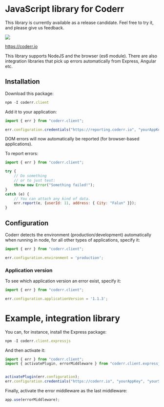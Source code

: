 # JavaScript library for Coderr

This library is currently available as a release candidate. Feel free to try it, and please give us feedback.

![](https://coderr.io/docs/images/libraries/js/core/error.gif)

https://coderr.io


This library supports NodeJS and the browser (es6 module). There are also integration libraries that pick up errors automatically from Express, Angular etc.

## Installation

Download this package:

```javascript
npm -I coderr.client
```

Add it to your application:

```javascript
import { err } from "coderr.client";

err.configuration.credentials("https://reporting.coderr.io", "yourAppKey");
```

DOM errors will now automatically be reported (for browser-based applications).

To report errors:

```javascript
import { err } from "coderr.client";

try {
    // Do something
    // or to just test:
    throw new Error("Something failed!");
}
catch (e) {
    // You can attach any kind of data.
    err.report(e, {userId: 11, address: { City: "Falun" }});
}
```

## Configuration

Coderr detects the environment (production/development) automatically when running in node,
for all other types of applications, specify it:

```javascript
import { err } from "coderr.client";

err.configuration.environment = 'production';
```

### Application version

To see which application version an error exist, specify it:

```javascript
import { err } from "coderr.client";

err.configuration.applicationVersion = '1.1.3';
```


# Example, integration library

You can, for instance, install the Express package:

```javascript
npm -I coderr.client.expressjs
```

And then activate it:

```javascript
import { err } from "coderr.client";
import { activatePlugin, errorMiddleware } from "coderr.client.expressjs";


activatePlugin(err.configuration);
err.configuration.credentials("https://coderr.io", "yourAppKey", "yourSharedSecret");
```

Finally, activate the error middleware as the last middleware:

```javascript
app.use(errorMiddleware);
```
